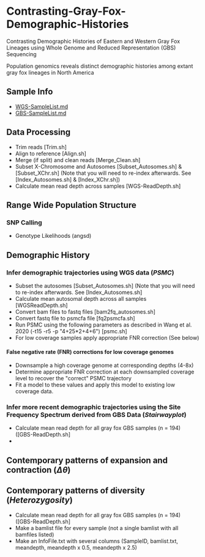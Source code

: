 # Contrasting-Gray-Fox-Demographic-Histories
Contrasting Demographic Histories of Eastern and Western Gray Fox Lineages using Whole Genome and Reduced Representation (GBS) Sequencing

Population genomics reveals distinct demographic histories among extant gray fox lineages in North America
## **Sample Info**
* [WGS-SampleList.md](https://github.com/squisquater/Contrasting-Gray-Fox-Demographic-Histories/blob/main/WGS-SampleList.md)
* [GBS-SampleList.md](https://github.com/squisquater/Contrasting-Gray-Fox-Demographic-Histories/blob/main/GBS-SampleList.md)

## **Data Processing**
* Trim reads [Trim.sh]
* Align to reference [Align.sh]
* Merge (if split) and clean reads [Merge_Clean.sh]
* Subset X-Chromosome and Autosomes [Subset_Autosomes.sh] & [Subset_XChr.sh] (Note that you will need to re-index afterwards. See [Index_Autosomes.sh] & [Index_XChr.sh])
* Calculate mean read depth across samples [WGS-ReadDepth.sh]

## Range Wide Population Structure

### SNP Calling
* Genotype Likelihoods (angsd)

## Demographic History

### Infer demographic trajectories using WGS data (*PSMC*)
* Subset the autosomes [Subset_Autosomes.sh] (Note that you will need to re-index afterwards. See [Index_Autosomes.sh]
* Calculate mean autosomal depth across all samples [WGSReadDepth.sh]
* Convert bam files to fastq files [bam2fq_autosomes.sh]
* Convert fastq file to psmcfa file [fq2psmcfa.sh]
* Run PSMC using the following parameters as described in Wang et al. 2020 (-t15 -r5 -p "4+25*2+4+6") [psmc.sh]
* For low coverage samples apply appropriate FNR correction (See below)

#### False negative rate (FNR) corrections for low coverage genomes
* Downsample a high coverage genome at corresponding depths (4-8x)
* Determine appropriate FNR correction at each downsampled coverage level to recover the "correct" PSMC trajectory
* Fit a model to these values and apply this model to existing low coverage data. 

### Infer more recent demographic trajectories using the Site Frequency Spectrum derived from GBS Data (*Stairwayplot*)
* Calculate mean read depth for all gray fox GBS samples (n = 194) ([GBS-ReadDepth.sh]
* 

## Contemporary patterns of expansion and contraction (*Δθ*)

## Contemporary patterns of diversity (*Heterozygosity*)
* Calculate mean read depth for all gray fox GBS samples (n = 194) ([GBS-ReadDepth.sh]
* Make a bamlist file for every sample (not a single bamlist with all bamfiles listed)
* Make an InfoFile.txt with several columns (SampleID, bamlist.txt, meandepth, meandepth x 0.5, meandepth x 2.5)

